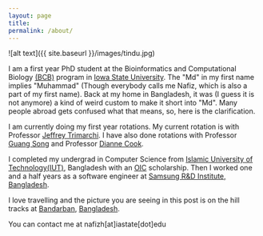 ```yaml
---
layout: page
title: 
permalink: /about/
---
```

![alt text]({{ site.baseurl }}/images/tindu.jpg)

I am a first year PhD student at the Bioinformatics and Computational Biology [(BCB)](http://bcb.iastate.edu/) program in [Iowa State University](http://www.iastate.edu/). The "Md" in my first name implies "Muhammad" (Though everybody calls me Nafiz, which is also a part of my first name). Back at my home in Bangladesh, it was (I guess it is not anymore) a kind of weird custom to make it short into "Md". Many people abroad gets confused what that means, so, here is the clarification.

I am currently doing my first year rotations. My current rotation is with Professor [Jeffrey Trimarchi](http://www.gdcb.iastate.edu/faculty-and-research/faculty/jeffrey-m-trimarchi/). I have also done rotations with Professor [Guang Song](http://www.cs.iastate.edu/~gsong) and Professor [Dianne Cook](http://dicook.github.io/). 

I completed my undergrad in Computer Science from [Islamic University of Technology(IUT)](http://www.iutoic-dhaka.edu/), Bangladesh with an [OIC](http://www.oic-oci.org/oicv2/home/?lan=en) scholarship. Then I worked one and a half years as a software engineer at [Samsung R&D Institute, Bangladesh](http://en.wikipedia.org/wiki/SRBD).

I love travelling and the picture you are seeing in this post is on the hill tracks at [Bandarban](http://en.wikipedia.org/wiki/Bandarban_District), [Bangladesh](http://en.wikipedia.org/wiki/Bangladesh).

You can contact me at nafizh[at]iastate[dot]edu

